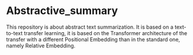 # Abstractive_summary
 
 
 This repository is about abstract text summarization. It is based on a text-to-text transfer learning, it is based on the Transformer architecture of the transfer with a different  Positional Embedding than in the standard one, namely Relative Embedding. 
